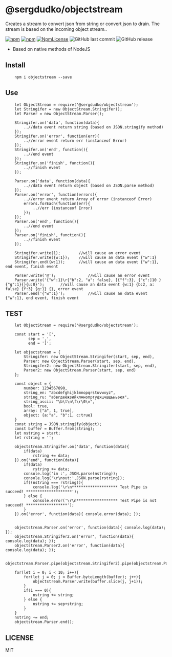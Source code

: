 ﻿
# @sergdudko/objectstream
Creates a stream to convert json from string or convert json to drain. The stream is based on the incoming object stream.. 

[![npm](https://img.shields.io/npm/v/@sergdudko/objectstream.svg)](https://www.npmjs.com/package/@sergdudko/objectstream)
[![npm](https://img.shields.io/npm/dy/@sergdudko/objectstream.svg)](https://www.npmjs.com/package/@sergdudko/objectstream)
[![NpmLicense](https://img.shields.io/npm/l/@sergdudko/objectstream.svg)](https://www.npmjs.com/package/@sergdudko/objectstream)
![GitHub last commit](https://img.shields.io/github/last-commit/siarheidudko/objectstream.svg)
![GitHub release](https://img.shields.io/github/release/siarheidudko/objectstream.svg)
  
- Based on native methods of NodeJS
  

## Install  
  
```
	npm i objectstream --save
```
  

## Use
    
```
	let ObjectStream = require('@sergdudko/objectstream');
	let Stringifer = new ObjectStream.Stringifer();
	let Parser = new ObjectStream.Parser();
	
	Stringifer.on('data', function(data){
		..//data event return string (based on JSON.stringify method)
	});
	Stringifer.on('error', function(err){
		..//error event return err (instanceof Error)
	});
	Stringifer.on('end', function(){
		..//end event
	});
	Stringifer.on('finish', function(){
		..//finish event
	});
	
	Parser.on('data', function(data){
		..//data event return object (based on JSON.parse method)
	});
	Parser.on('error', function(errors){
		..//error event return Array of error (instanceof Error)
		errors.forEach(function(err){
			..//err (instanceof Error)
		});
	});
	Parser.on('end', function(){
		..//end event
	});
	Parser.on('finish', function(){
		..//finish event
	});
	
	Stringifer.write(1);		//will cause an error event
	Stringifer.write({w:1});	//will cause an data event {"w":1}
	Stringifer.end({w:1});		//will cause an data event {"w":1}, end event, finish event

	Parser.write('@');				//will cause an error event
	Parser.write('{"w":1}\r{"b":2, "a": false}, [{"f":3}, {"c":]10 }{"g":1}{}{u:0}');		//will cause an data event {w:1} {b:2, a: false} {f:3} {g:1} {}, error event 
	Parser.end('{"w":1}');			//will cause an data event {"w":1}, end event, finish event
```

## TEST  
```
	let ObjectStream = require('@sergdudko/objectstream');

    const start = '[',
          sep = ',',
          end = ']';
          
    let objectstream = {
        Stringifer: new ObjectStream.Stringifer(start, sep, end),
        Parser: new ObjectStream.Parser(start, sep, end),
        Stringifer2: new ObjectStream.Stringifer(start, sep, end),
        Parser2: new ObjectStream.Parser(start, sep, end)
    };

    const object = {
        number: 1234567890,
        string_en: "abcdefghijklmnopqrstuvwxyz",
        string_ru: "абвгдеёжзийклмнопртуфхцчшщъыьэюя",
        string_ascii: "\b\t\n\f\r\0\v",
        bool: true,
        array: ["a", 1, true],
        object: {a:"a", "b":1, c:true}
    }
    const string = JSON.stringify(object);
    const buffer = Buffer.from(string);
    let nstring = start;
    let rstring = '';

    objectstream.Stringifer.on('data', function(data){
        if(data)
            rstring += data;
    }).on('end', function(data){
        if(data)
            rstring += data;
        console.log('in :', JSON.parse(nstring));
        console.log('\r\nout:',JSON.parse(rstring));
        if((nstring === rstring)){
            console.log('\r\n******************** Test Pipe is succeed! ********************');
        } else {
            console.error('\r\n****************** Test Pipe is not succeed! ******************');
        }
    }).on('error', function(data){ console.error(data); });


    objectstream.Parser.on('error', function(data){ console.log(data); });
    objectstream.Stringifer2.on('error', function(data){ console.log(data); });
    objectstream.Parser2.on('error', function(data){ console.log(data); });

    objectstream.Parser.pipe(objectstream.Stringifer2).pipe(objectstream.Parser2).pipe(objectstream.Stringifer);

    for(let i = 0; i < 10; i++){
        for(let j = 0; j < Buffer.byteLength(buffer); j++){
            objectstream.Parser.write(buffer.slice(j, j+1));
        }
        if(i === 0){
            nstring += string;
        } else {
            nstring += sep+string;
        }
    }
    nstring += end;
    objectstream.Parser.end();
```
  
## LICENSE  
  
MIT  
